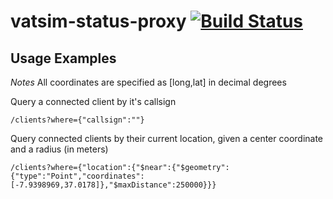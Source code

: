 # vatsim-status-proxy [![Build Status](https://travis-ci.org/pedro2555/vatsim-status-proxy.svg?branch=master)](https://travis-ci.org/pedro2555/vatsim-status-proxy)

## Usage Examples

_Notes_ All coordinates are specified as [long,lat] in decimal degrees

Query a connected client by it's callsign

	/clients?where={"callsign":""}

Query connected clients by their current location, given a center coordinate and a radius (in meters)

	/clients?where={"location":{"$near":{"$geometry":{"type":"Point","coordinates":[-7.9398969,37.0178]},"$maxDistance":250000}}}
